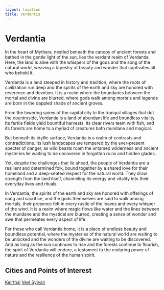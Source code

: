 ```yaml
---
layout: location
title: Verdantia
---
```

# Verdantia

In the heart of Mythara, nestled beneath the canopy of ancient forests and bathed in the gentle light of the sun, lies the verdant realm of Verdantia. Here, the land is alive with the whispers of the gods and the song of the natural world, weaving a tapestry of beauty and wonder that captivates all who behold it.

Verdantia is a land steeped in history and tradition, where the roots of civilization run deep and the spirits of the earth and sky are honored with reverence and devotion. It is a realm where the boundaries between the mortal and divine are blurred, where gods walk among mortals and legends are born in the dappled shade of ancient groves.

From the towering spires of the capital city to the tranquil villages that dot the countryside, Verdantia is a land of abundant life and boundless vitality. Its fertile fields yield bountiful harvests, its clear rivers teem with fish, and its forests are home to a myriad of creatures both mundane and magical.

But beneath its idyllic surface, Verdantia is a realm of contrasts and contradictions. Its lush landscapes are tempered by the ever-present specter of danger, as wild beasts roam the untamed wilderness and ancient mysteries lie waiting to be uncovered in forgotten ruins and hidden glades.

Yet, despite the challenges that lie ahead, the people of Verdantia are a resilient and determined folk, bound together by a shared love for their homeland and a deep-seated respect for the natural world. They draw strength from the land itself, channeling its energy and vitality into their everyday lives and rituals.

In Verdantia, the spirits of the earth and sky are honored with offerings of song and sacrifice, and the gods themselves are said to walk among mortals, their presence felt in every rustle of the leaves and every whisper of the wind. It is a realm where magic flows like water and the lines between the mundane and the mystical are blurred, creating a sense of wonder and awe that permeates every aspect of life.

For those who call Verdantia home, it is a place of endless beauty and boundless potential, where the mysteries of the natural world are waiting to be unlocked and the wonders of the divine are waiting to be discovered. And as long as the sun continues to rise and the forests continue to flourish, the spirit of Verdantia will endure, a testament to the enduring power of nature and the resilience of the human spirit.

## Cities and Points of Interest

[Keirthal](../_cities/Keirthal.md)
[Veyl Sylvari](../_cities/Veyl_Sylvari.md) 